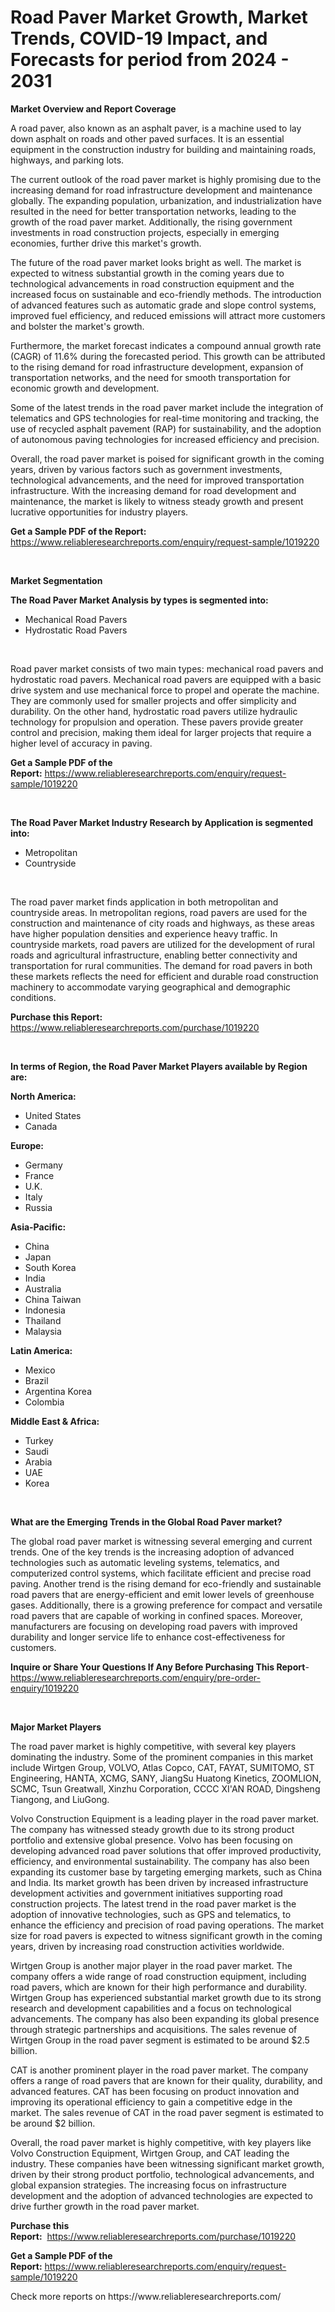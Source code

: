 <p><h1>Road Paver Market Growth, Market Trends, COVID-19 Impact, and Forecasts for period from 2024 - 2031</h1></p><p><strong>Market Overview and Report Coverage</strong></p>
<p><p>A road paver, also known as an asphalt paver, is a machine used to lay down asphalt on roads and other paved surfaces. It is an essential equipment in the construction industry for building and maintaining roads, highways, and parking lots.</p><p>The current outlook of the road paver market is highly promising due to the increasing demand for road infrastructure development and maintenance globally. The expanding population, urbanization, and industrialization have resulted in the need for better transportation networks, leading to the growth of the road paver market. Additionally, the rising government investments in road construction projects, especially in emerging economies, further drive this market's growth.</p><p>The future of the road paver market looks bright as well. The market is expected to witness substantial growth in the coming years due to technological advancements in road construction equipment and the increased focus on sustainable and eco-friendly methods. The introduction of advanced features such as automatic grade and slope control systems, improved fuel efficiency, and reduced emissions will attract more customers and bolster the market's growth.</p><p>Furthermore, the market forecast indicates a compound annual growth rate (CAGR) of 11.6% during the forecasted period. This growth can be attributed to the rising demand for road infrastructure development, expansion of transportation networks, and the need for smooth transportation for economic growth and development.</p><p>Some of the latest trends in the road paver market include the integration of telematics and GPS technologies for real-time monitoring and tracking, the use of recycled asphalt pavement (RAP) for sustainability, and the adoption of autonomous paving technologies for increased efficiency and precision.</p><p>Overall, the road paver market is poised for significant growth in the coming years, driven by various factors such as government investments, technological advancements, and the need for improved transportation infrastructure. With the increasing demand for road development and maintenance, the market is likely to witness steady growth and present lucrative opportunities for industry players.</p></p>
<p><strong>Get a Sample PDF of the Report:</strong> <a href="https://www.reliableresearchreports.com/enquiry/request-sample/1019220">https://www.reliableresearchreports.com/enquiry/request-sample/1019220</a></p>
<p>&nbsp;</p>
<p><strong>Market Segmentation</strong></p>
<p><strong>The Road Paver Market Analysis by types is segmented into:</strong></p>
<p><ul><li>Mechanical Road Pavers</li><li>Hydrostatic Road Pavers</li></ul></p>
<p>&nbsp;</p>
<p><p>Road paver market consists of two main types: mechanical road pavers and hydrostatic road pavers. Mechanical road pavers are equipped with a basic drive system and use mechanical force to propel and operate the machine. They are commonly used for smaller projects and offer simplicity and durability. On the other hand, hydrostatic road pavers utilize hydraulic technology for propulsion and operation. These pavers provide greater control and precision, making them ideal for larger projects that require a higher level of accuracy in paving.</p></p>
<p><strong>Get a Sample PDF of the Report:</strong>&nbsp;<a href="https://www.reliableresearchreports.com/enquiry/request-sample/1019220">https://www.reliableresearchreports.com/enquiry/request-sample/1019220</a></p>
<p>&nbsp;</p>
<p><strong>The Road Paver Market Industry Research by Application is segmented into:</strong></p>
<p><ul><li>Metropolitan</li><li>Countryside</li></ul></p>
<p>&nbsp;</p>
<p><p>The road paver market finds application in both metropolitan and countryside areas. In metropolitan regions, road pavers are used for the construction and maintenance of city roads and highways, as these areas have higher population densities and experience heavy traffic. In countryside markets, road pavers are utilized for the development of rural roads and agricultural infrastructure, enabling better connectivity and transportation for rural communities. The demand for road pavers in both these markets reflects the need for efficient and durable road construction machinery to accommodate varying geographical and demographic conditions.</p></p>
<p><strong>Purchase this Report:</strong>&nbsp; <a href="https://www.reliableresearchreports.com/purchase/1019220">https://www.reliableresearchreports.com/purchase/1019220</a></p>
<p>&nbsp;</p>
<p><strong>In terms of Region, the Road Paver Market Players available by Region are:</strong></p>
<p>
    <p> <strong> North America: </strong>
        <ul>
            <li>United States</li>
            <li>Canada</li>
        </ul>
        </p> 
    <p> <strong> Europe: </strong>
        <ul>
            <li>Germany</li>
            <li>France</li>
            <li>U.K.</li>
            <li>Italy</li>
            <li>Russia</li>
        </ul>
        </p> 
    <p> <strong> Asia-Pacific: </strong>
        <ul>
            <li>China</li>
            <li>Japan</li>
            <li>South Korea</li>
            <li>India</li>
            <li>Australia</li>
            <li>China Taiwan</li>
            <li>Indonesia</li>
            <li>Thailand</li>
            <li>Malaysia</li>
        </ul>
        </p> 
    <p> <strong> Latin America: </strong>
        <ul>
            <li>Mexico</li>
            <li>Brazil</li>
            <li>Argentina Korea</li>
            <li>Colombia</li>
        </ul>
        </p> 
    <p> <strong> Middle East & Africa: </strong>
        <ul>
            <li>Turkey</li>
            <li>Saudi</li>
            <li>Arabia</li>
            <li>UAE</li>
            <li>Korea</li>
        </ul>
    </p>
    </p>
<p>&nbsp;</p>
<p><strong>What are the Emerging Trends in the Global Road Paver market?</strong></p>
<p><p>The global road paver market is witnessing several emerging and current trends. One of the key trends is the increasing adoption of advanced technologies such as automatic leveling systems, telematics, and computerized control systems, which facilitate efficient and precise road paving. Another trend is the rising demand for eco-friendly and sustainable road pavers that are energy-efficient and emit lower levels of greenhouse gases. Additionally, there is a growing preference for compact and versatile road pavers that are capable of working in confined spaces. Moreover, manufacturers are focusing on developing road pavers with improved durability and longer service life to enhance cost-effectiveness for customers.</p></p>
<p><strong>Inquire or Share Your Questions If Any Before Purchasing This Report</strong>- <a href="https://www.reliableresearchreports.com/enquiry/pre-order-enquiry/1019220">https://www.reliableresearchreports.com/enquiry/pre-order-enquiry/1019220</a></p>
<p>&nbsp;</p>
<p><strong>Major Market Players</strong></p>
<p><p>The road paver market is highly competitive, with several key players dominating the industry. Some of the prominent companies in this market include Wirtgen Group, VOLVO, Atlas Copco, CAT, FAYAT, SUMITOMO, ST Engineering, HANTA, XCMG, SANY, JiangSu Huatong Kinetics, ZOOMLION, SCMC, Tsun Greatwall, Xinzhu Corporation, CCCC XI'AN ROAD, Dingsheng Tiangong, and LiuGong.</p><p>Volvo Construction Equipment is a leading player in the road paver market. The company has witnessed steady growth due to its strong product portfolio and extensive global presence. Volvo has been focusing on developing advanced road paver solutions that offer improved productivity, efficiency, and environmental sustainability. The company has also been expanding its customer base by targeting emerging markets, such as China and India. Its market growth has been driven by increased infrastructure development activities and government initiatives supporting road construction projects. The latest trend in the road paver market is the adoption of innovative technologies, such as GPS and telematics, to enhance the efficiency and precision of road paving operations. The market size for road pavers is expected to witness significant growth in the coming years, driven by increasing road construction activities worldwide.</p><p>Wirtgen Group is another major player in the road paver market. The company offers a wide range of road construction equipment, including road pavers, which are known for their high performance and durability. Wirtgen Group has experienced substantial market growth due to its strong research and development capabilities and a focus on technological advancements. The company has also been expanding its global presence through strategic partnerships and acquisitions. The sales revenue of Wirtgen Group in the road paver segment is estimated to be around $2.5 billion.</p><p>CAT is another prominent player in the road paver market. The company offers a range of road pavers that are known for their quality, durability, and advanced features. CAT has been focusing on product innovation and improving its operational efficiency to gain a competitive edge in the market. The sales revenue of CAT in the road paver segment is estimated to be around $2 billion.</p><p>Overall, the road paver market is highly competitive, with key players like Volvo Construction Equipment, Wirtgen Group, and CAT leading the industry. These companies have been witnessing significant market growth, driven by their strong product portfolio, technological advancements, and global expansion strategies. The increasing focus on infrastructure development and the adoption of advanced technologies are expected to drive further growth in the road paver market.</p></p>
<p><strong>Purchase this Report:</strong>&nbsp;&nbsp;<a href="https://www.reliableresearchreports.com/purchase/1019220">https://www.reliableresearchreports.com/purchase/1019220</a></p>
<p></p>
<p><strong>Get a Sample PDF of the Report:</strong>&nbsp;<a href="https://www.reliableresearchreports.com/enquiry/request-sample/1019220">https://www.reliableresearchreports.com/enquiry/request-sample/1019220</a></p>
<p>Check more reports on https://www.reliableresearchreports.com/</p>
